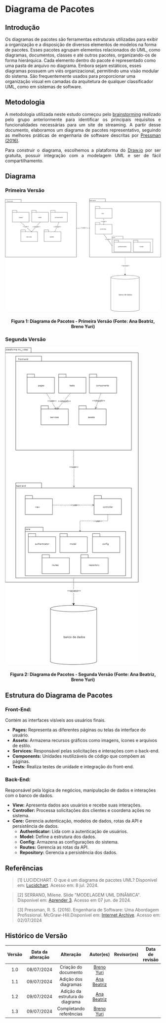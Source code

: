# Diagrama de Pacotes

## Introdução

Os diagramas de pacotes são ferramentas estruturais utilizadas para exibir a organização e a disposição de diversos elementos de modelos na forma de pacotes. Esses pacotes agrupam elementos relacionados do UML, como diagramas, documentos, classes e até outros pacotes, organizando-os de forma hierárquica. Cada elemento dentro do pacote é representado como uma pasta de arquivo no diagrama. Embora sejam estáticos, esses diagramas possuem um viés organizacional, permitindo uma visão modular do sistema. São frequentemente usados para proporcionar uma organização visual em camadas da arquitetura de qualquer classificador UML, como em sistemas de software.


## Metodologia

<p style="text-align: justify;">A metodologia utilizada neste estudo começou pelo <a href="https://unbarqdsw2024-1.github.io/2024.1_G4_My_Video/#/Base/brainstorming">brainstorming</a> realizado pelo grupo anteriormente para identificar os principais requisitos e funcionalidades necessárias para um site de streaming. A partir desse documento, elaboramos um diagrama de pacotes representativo, seguindo as melhores práticas de engenharia de software descritas por <a href="https://www.amazon.com.br/Engenharia-Software-Abordagem-Roger-Pressman/dp/8581437592">Pressman (2016)</a>.</p>
<p style="text-align: justify;">Para construir o diagrama, escolhemos a plataforma do <a href="https://www.draw.io/">Draw.io</a> por ser gratuita, possuir integração com a modelagem UML e ser de fácil compartilhamento.</p>

## Diagrama
### Primeira Versão
![Diagrama de Componentes](../assets/img/modelagem/diagramaPacotes/diagramaPacotesV1.png)
#### <p style="text-align: center">Figura 1: Diagrama de Pacotes - Primeira Versão (Fonte: Ana Beatriz, Breno Yuri) </p>

### Segunda Versão
![Diagrama de Componentes](../assets/img/modelagem/diagramaPacotes/diagramaPacotesV2.png)
#### <p style="text-align: center">Figura 2: Diagrama de Pacotes - Segunda Versão (Fonte: Ana Beatriz, Breno Yuri) </p>

## Estrutura do Diagrama de Pacotes

### Front-End:

Contém as interfaces visíveis aos usuários finais.
- **Pages:** Representa as diferentes páginas ou telas da interface do usuário.
- **Assets:** Armazena recursos gráficos como imagens, ícones e arquivos de estilo.
- **Services:** Responsável pelas solicitações e interações com o back-end.
- **Components:** Unidades reutilizáveis de código que compõem as páginas.
- **Tests:** Realiza testes de unidade e integração do front-end.

### Back-End:

Responsável pela lógica de negócios, manipulação de dados e interações com o banco de dados.
- **View:** Apresenta dados aos usuários e recebe suas interações.
- **Controller:** Processa solicitações dos clientes e coordena ações no sistema.
- **Core:** Gerencia autenticação, modelos de dados, rotas da API e persistência de dados.
  - **Authenticator:** Lida com a autenticação de usuários.
  - **Model:** Define a estrutura dos dados.
  - **Config:** Armazena as configurações do sistema.
  - **Routes:** Gerencia as rotas da API.
  - **Repository:** Gerencia a persistência dos dados.


## Referências

> [1] LUCIDCHART. O que é um diagrama de pacotes UML? Disponível em: [Lucidchart](https://www.lucidchart.com/pages/pt/diagrama-de-pacotes-uml#:~:text=um%20diagrama%20UML-,O%20que%20é%20um%20diagrama%20de%20pacotes%20UML%3F,ou%20até%20mesmo%20outros%20pacotes). Acesso em: 8 jul. 2024.

> [2] SERRANO, Milene. Slide "MODELAGEM UML DINÂMICA". Disponível em: [Aprender 3](https://aprender3.unb.br/pluginfile.php/2790248/mod_label/intro/Arquitetura%20e%20Desenho%20de%20Software%20-%20Aula%20Modelagem%20UML%20Din%C3%A2mica%20-%20Profa.%20Milene.pdf). Acesso em 07 jun. de 2024. </br> 

> [3] Pressman, R. S. (2016). Engenharia de Software: Uma Abordagem Profissional. McGraw-Hill.Disponível em: [Internet Archive](https://archive.org/details/pressman-engenharia-de-software-uma-abordagem-profissional-8a/page/n19/mode/2up). Acesso em: 02/07/2024

## Histórico de Versão

| Versão | Data da alteração |             Alteração             |   Autor(es)   |           Revisor(es)       | Data de revisão |
| :----: | :---------------: | :-------------------------------: | :---------------------------------------------: | :---------------------------------------------: | :-------------: |
|  1.0   |       08/07/2024       |         Criação do documento        | [Breno Yuri](https://github.com/YuriBre) | |  |
|  1.1   |       09/07/2024       |         Adição dos diagramas        | [Ana Beatriz](https://github.com/anabfs) | |  |
|  1.2   |       09/07/2024       |         Adição da estrutura do diagrama        | [Ana Beatriz](https://github.com/anabfs) | |  |
|  1.3   |       09/07/2024       |         Completando referências       | [Breno Yuri](https://github.com/YuriBre) | |  |
